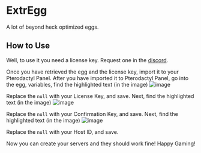 # ExtrEgg
A lot of beyond heck optimized eggs.


## How to Use
Well, to use it you need a license key. Request one in the [discord](https://discord.gg/5RVUh5tedE).


Once you have retrieved the egg and the license key, import it to your Pterodactyl Panel.
After you have imported it to Pterodactyl Panel, go into the egg, variables, find the highlighted text (in the image)
![image](https://user-images.githubusercontent.com/68918014/171527317-11ee0a3a-6305-406e-b92b-7e36892e2135.png)

Replace the `null` with your License Key, and save.
Next, find the highlighted text (in the image) 
![image](https://user-images.githubusercontent.com/68918014/171527380-0122d289-be23-4a7b-8bf4-efd3fb894710.png)

Replace the `null` with your Confirmation Key, and save.
Next, find the highlighted text (in the image)
![image](https://user-images.githubusercontent.com/68918014/172019993-ca8eabd6-ce35-49fc-9130-ebc1c0e7d7e5.png)

Replace the `null` with your Host ID, and save.

Now you can create your servers and they should work fine! Happy Gaming!
